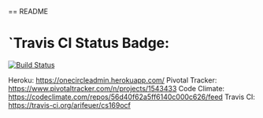 == README

# `Travis CI Status Badge:
[![Build Status](https://travis-ci.org/arifeuer/cs169ocf.svg?branch=master)](https://travis-ci.org/arifeuer/cs169ocf)

Heroku: https://onecircleadmin.herokuapp.com/
Pivotal Tracker: https://www.pivotaltracker.com/n/projects/1543433
Code Climate: https://codeclimate.com/repos/56d40f62a5ff6140c000c626/feed
Travis CI: https://travis-ci.org/arifeuer/cs169ocf


